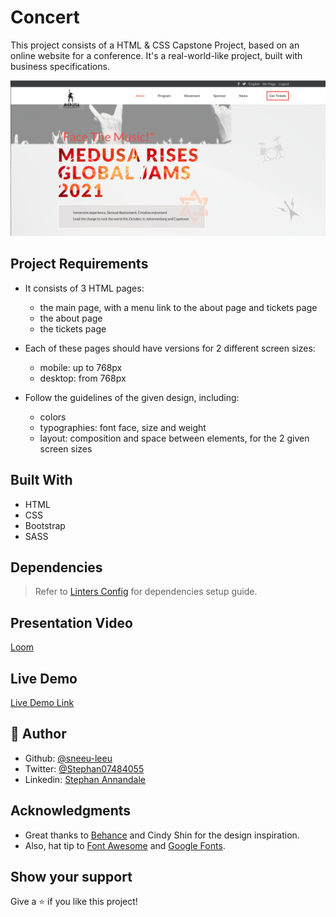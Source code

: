 # Concert
This project consists of a HTML & CSS Capstone Project, based on an online website for a conference. It's a real-world-like project, built with business specifications.

![screenshot](./img/screenshot.png)

## Project Requirements

* It consists of 3 HTML pages:
  * the main page, with a menu link to the about page and tickets page
  * the about page
  * the tickets page

* Each of these pages should have versions for 2 different screen sizes:
  * mobile: up to 768px
  * desktop: from 768px

* Follow the guidelines of the given design, including:
  * colors
  * typographies: font face, size and weight
  * layout: composition and space between elements, for the 2 given screen sizes


## Built With

- HTML
- CSS
- Bootstrap
- SASS

## Dependencies

> Refer to [Linters Config](https://github.com/sneeu-leeu/linters-config) for dependencies setup guide.

## Presentation Video

[Loom](https://www.loom.com/share/ec57b95b8d9d438da3a10e44dc342344)

## Live Demo

[Live Demo Link](https://sneeu-leeu.github.io/Concert/)

## 👤 Author

- Github: [@sneeu-leeu](https://github.com/sneeu-leeu)
- Twitter: [@Stephan07484055](https://twitter.com/Stephan07484055)
- Linkedin: [Stephan Annandale](https://www.linkedin.com/in/stephan-annandale-a4b4931a9/)

## Acknowledgments

- Great thanks to [Behance](https://www.behance.net/gallery/29845175/CC-Global-Summit-2015) and Cindy Shin for the design inspiration.
- Also, hat tip to [Font Awesome](https://fontawesome.com/icons?d=gallery) and [Google Fonts](https://fonts.google.com/).

## Show your support

Give a ⭐️ if you like this project!